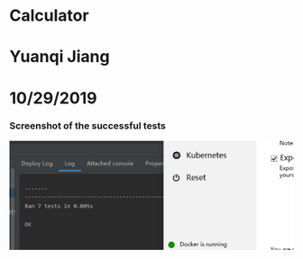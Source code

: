 
# Calculator
# Yuanqi Jiang
# 10/29/2019

### Screenshot of the successful tests 
![tests_success](/Tests/Data/tests_success.png)